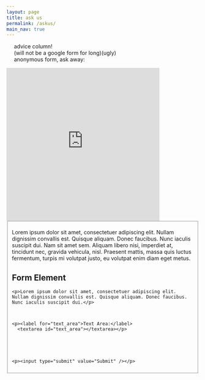 ```yaml
---
layout: page
title: ask us 
permalink: /askus/
main_nav: true
---
```


&nbsp;&nbsp;&nbsp;&nbsp;&nbsp;advice column!\
&nbsp;&nbsp;&nbsp;&nbsp;&nbsp;(will not be a google form for long)(ugly)\
&nbsp;&nbsp;&nbsp;&nbsp;&nbsp;anonymous form, ask away:
<iframe src="https://docs.google.com/forms/d/e/1FAIpQLSd8IvUcvg7pmY2pQpzfmVsLMCGAHuTkWwRVK2f729FxHDsD6w/viewform?embedded=true" width="400" height="400" frameborder="0" marginheight="0" marginwidth="0">Loading…</iframe>

<fieldset>
  <p>Lorem ipsum dolor sit amet, consectetuer adipiscing elit. Nullam dignissim convallis est. Quisque aliquam. Donec faucibus. Nunc iaculis suscipit dui. Nam sit amet sem. Aliquam libero nisi, imperdiet at, tincidunt nec, gravida vehicula, nisl. Praesent mattis, massa quis luctus fermentum, turpis mi volutpat justo, eu volutpat enim diam eget metus.</p>

  <form>
    <h2>Form Element</h2>

    <p>Lorem ipsum dolor sit amet, consectetuer adipiscing elit. Nullam dignissim convallis est. Quisque aliquam. Donec faucibus. Nunc iaculis suscipit dui.</p>

   

    <p><label for="text_area">Text Area:</label>
      <textarea id="text_area"></textarea></p>

 



    <p><input type="submit" value="Submit" /></p>
  </form>
</fieldset>





